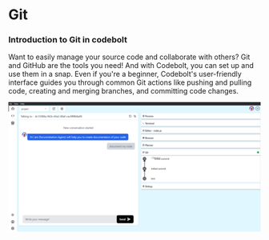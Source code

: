 # Git

### Introduction to Git in codebolt
Want to easily manage your source code and collaborate with others? Git and GitHub are the tools you need! And with Codebolt, you can set up and use them in a snap. Even if you're a beginner, Codebolt's user-friendly interface guides you through common Git actions like pushing and pulling code, creating and merging branches, and committing code changes.


![git](../../../../static/img/git.png)